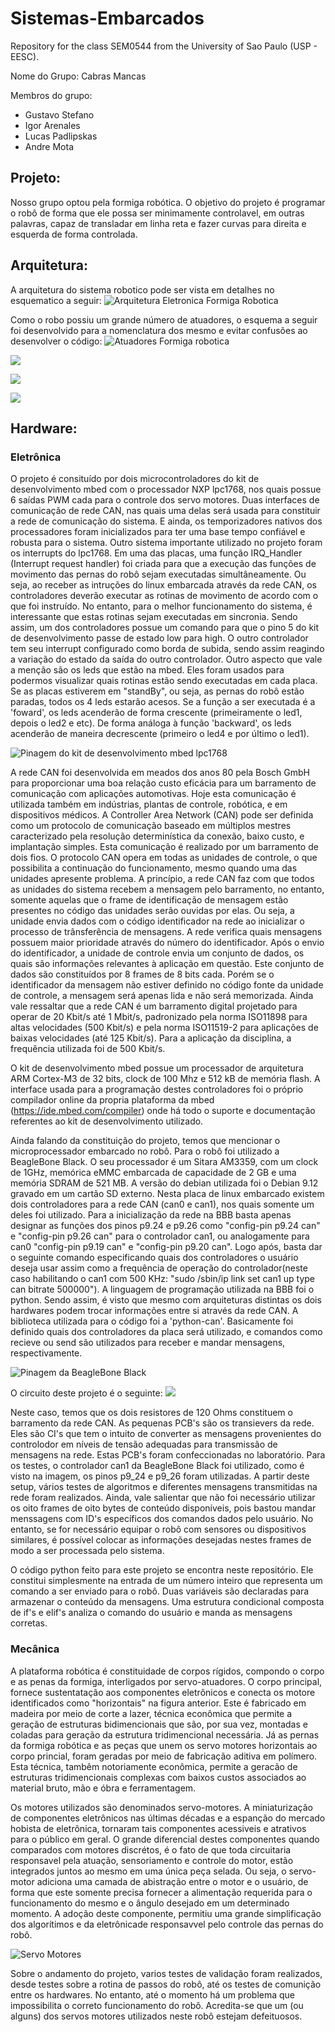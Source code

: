 # Sistemas-Embarcados
Repository for the class SEM0544 from the University of Sao Paulo (USP - EESC).

Nome do Grupo: Cabras Mancas

Membros do grupo:
  - Gustavo Stefano
  - Igor Arenales
  - Lucas Padlipskas
  - Andre Mota
  
## Projeto:
Nosso grupo optou pela formiga robótica. O objetivo do projeto é programar o robô de forma que ele possa ser minimamente controlavel, em outras palavras, capaz de transladar em linha reta e fazer curvas para direita e esquerda de forma controlada. 

## Arquitetura:
A arquitetura do sistema robotico pode ser vista em detalhes no esquematico a seguir:
![Arquitetura Eletronica Formiga Robotica](https://user-images.githubusercontent.com/38964186/172719800-e0dd9714-1caa-4bdd-af15-6b2b1c536a52.png)

Como o robo possiu um grande número de atuadores, o esquema a seguir foi desenvolvido para a nomenclatura dos mesmo e evitar confusões ao desenvolver o código:
![Atuadores Formiga robotica](https://user-images.githubusercontent.com/38964186/172720001-e0654bee-0c1f-4032-9b64-5375e0b5d930.png)


![](https://github.com/gustavo-stefano/Sistemas-Embarcados/blob/main/ezgif-1-5fb3583126.gif)

![](https://github.com/gustavo-stefano/Sistemas-Embarcados/blob/main/ezgif-1-f1d40c770e.gif)

![](https://github.com/gustavo-stefano/Sistemas-Embarcados/blob/main/ezgif-1-bac7082c9b.gif)

## Hardware:

### Eletrônica
O projeto é consituído por dois microcontroladores do kit de desenvolvimento mbed com o processador NXP lpc1768, nos quais possue 6 saídas PWM cada para o controle dos servo motores. Duas interfaces de comunicação de rede CAN, nas quais uma delas será usada para constituir a rede de comunicação do sistema. E ainda, os temporizadores nativos dos processadores foram inicializados para ter uma base tempo confiável e robusta para o sistema. Outro sistema importante utilizado no projeto foram os interrupts do lpc1768. Em uma das placas, uma função IRQ_Handler (Interrupt request handler) foi criada para que a execução das funções de movimento das pernas do robô sejam executadas simultâneamente. Ou seja, ao receber as intruções do linux embarcada através da rede CAN, os controladores deverão executar as rotinas de movimento de acordo com o que foi instruído. No entanto, para o melhor funcionamento do sistema, é interessante que estas rotinas sejam executadas em sincronia. Sendo assim, um dos controladores possue um comando para que o pino 5 do kit de desenvolvimento passe de estado low para high. O outro controlador tem seu interrupt configurado como borda de subida, sendo assim reagindo a variação do estado da saída do outro controlador. Outro aspecto que vale a menção são os leds que estão na mbed. Eles foram usados para podermos visualizar quais rotinas estão sendo executadas em cada placa. Se as placas estiverem em "standBy", ou seja, as pernas do robô estão paradas, todos os 4 leds estarão acesos. Se a função a ser executada é a 'foward', os leds acenderão de forma crescente (primeiramente o led1, depois o led2 e etc). De forma análoga à função 'backward', os leds acenderão de maneira decrescente (primeiro o led4 e por último o led1). 

![Pinagem do kit de desenvolvimento mbed lpc1768](lpc1768_pinout.png)

A rede CAN foi desenvolvida em meados dos anos 80 pela Bosch GmbH para proporcionar uma boa relação custo eficácia para um barramento de comunicação com aplicações automotivas. Hoje esta comunicação é utilizada também em indústrias, plantas de controle, robótica, e em dispositivos médicos. A Controller Area Network (CAN) pode ser definida como um protocolo de comunicação baseado em múltiplos mestres caracterizado pela resolução determinística da conexão, baixo custo, e implantação simples. Esta comunicação é realizado por um barramento de dois fios. O protocolo CAN opera em todas as unidades de controle, o que possibilita a continuação do funcionamento, mesmo quando uma das unidades apresente problema. A princípio, a rede CAN faz com que todos as unidades do sistema recebem a mensagem pelo barramento, no entanto, somente aquelas que o frame de identificação de mensagem estão presentes no código das unidades serão ouvidas por elas. Ou seja, a unidade envia dados com o código identificador na rede ao inicializar o processo de trânsferência de mensagens. A rede verifica quais mensagens possuem maior prioridade através do número do identificador. Após o envio do identificador, a unidade de controle envia um conjunto de dados, os quais são informações relevantes à aplicação em questão. Este conjunto de dados são constituídos por 8 frames de 8 bits cada. Porém se o identificador da mensagem não estiver definido no código fonte da unidade de controle, a mensagem será apenas lida e não será memorizada. Ainda vale ressaltar que a rede CAN é um barramento digital projetado para operar de 20 Kbit/s até 1 Mbit/s, padronizado pela norma ISO11898 para altas velocidades (500 Kbit/s) e pela norma ISO11519-2 para aplicações de baixas velocidades (até 125 Kbit/s). Para a aplicação da disciplina, a frequência utilizada foi de 500 Kbit/s.

O kit de desenvolvimento mbed possue um processador de arquitetura ARM Cortex-M3 de 32 bits, clock de 100 Mhz e 512 kB de memória flash. A interface usada para a programação destes controladores foi o próprio compilador online da propria plataforma da mbed (https://ide.mbed.com/compiler) onde há todo o suporte e documentação referentes ao kit de desenvolvimento utilizado.

Ainda falando da constituição do projeto, temos que mencionar o microprocessador embarcado no robô. Para o robô foi utilizado a BeagleBone Black. O seu processador é um Sitara AM3359, com um clock de 1GHz, memórica eMMC embarcada de capacidade de 2 GB e uma memória SDRAM de 521 MB. A versão do debian utilizada foi o Debian 9.12 gravado em um cartão SD externo. Nesta placa de linux embarcado existem dois controladores para a rede CAN (can0 e can1), nos quais somente um deles foi utilizado. Para a inicialização da rede na BBB basta apenas designar as funções dos pinos p9.24 e p9.26 como "config-pin p9.24 can" e "config-pin p9.26 can" para o controlador can1, ou analogamente para can0 "config-pin p9.19 can" e "config-pin p9.20 can". Logo após, basta dar o seguinte comando especificando quais dos controladores o usuário deseja usar assim como a frequência de operação do controlador(neste caso habilitando o can1 com 500 KHz: "sudo /sbin/ip link set can1 up type can bitrate 500000"). A linguagem de programação utilizada na BBB foi o python. Sendo assim, é visto que mesmo com arquiteturas distintas os dois hardwares podem trocar informações entre si através da rede CAN. A biblioteca utilizada para o código foi a 'python-can'. Basicamente foi definido quais dos controladores da placa será utilizado, e comandos como recieve ou send são utilizados para receber e mandar mensagens, respectivamente.

![Pinagem da BeagleBone Black](BeagleBone-Black-Pinout.jpg)

O circuito deste projeto é o seguinte:
![](CAN_circuit.jpeg)

Neste caso, temos que os dois resistores de 120 Ohms constituem o barramento da rede CAN. As pequenas PCB's são os transievers da rede. Eles são CI's que tem o intuito de converter as mensagens provenientes do controlodor em níveis de tensão adequadas para transmissão de mensagens na rede. Estas PCB's foram confeccionadas no laboratório. Para os testes, o controlador can1 da BeagleBone Black foi utilizado, como é visto na imagem, os pinos p9_24 e p9_26 foram utilizadas. A partir deste setup, vários testes de algoritmos e diferentes mensagens transmitidas na rede foram realizados. Ainda, vale salientar que não foi necessário utilizar os oito frames de oito bytes de conteúdo disponíveis, pois bastou mandar menssagens com ID's específicos dos comandos dados pelo usuário. No entanto, se for necessário equipar o robô com sensores ou dispositivos similares, é possível colocar as informações desejadas nestes frames de modo a ser processada pelo sistema. 

O código python feito para este projeto se encontra neste repositório. Ele constitui simplesmente na entrada de um número inteiro que representa um comando a ser enviado para o robô. Duas variáveis são declaradas para armazenar o conteúdo da mensagens. Uma estrutura condicional composta de if's e elif's analiza o comando do usuário e manda as mensagens corretas.  

### Mecânica
A plataforma robótica é constituidade de corpos rígidos, compondo o corpo e as penas da formiga, interligados por servo-atuadores. O corpo principal, fornece sustentatação aos componentes eletrônicos e conecta os motore identificados como "horizontais" na figura anterior. Este é fabricado em madeira por meio de corte a lazer, técnica econômica que permite a geração de estruturas bidimencionais que são, por sua vez, montadas e coladas para geração da estrutura tridimencional necessária. Já as pernas da formiga robótica e as peças que unem os servo motores horizontais ao corpo princial, foram geradas por meio de fabricação aditiva em polímero. Esta técnica, tambêm notoriamente econômica, permite a geracão de estruturas tridimencionais complexas com baixos custos associados ao material bruto, mão e óbra e ferramentagem.

Os motores utilizados são denominados servo-motores. A miniaturização de componentes eletrônicos nas últimas décadas e a espanção do mercado hobista de eletrônica, tornaram tais componentes acessiveis e atrativos para o público em geral. O grande diferencial destes componentes quando comparados com motores discrétos, é o fato de que toda circuitaria responsavel pela atuação, sensoriamento e controle do motor, estão integrados juntos ao mesmo em uma única peça selada. Ou seja, o servo-motor adiciona uma camada de abistração entre o motor e o usuário, de forma que este somente precisa fornecer a alimentação requerida para o funcionamento do mesmo e o ângulo desejado em um determinado momento. A adoção deste componente, permitiu uma grande simplificação dos algorítimos e da eletrônicade responsavvel pelo controle das pernas do robô.

![Servo Motores](Servo-Motores.png)

Sobre o andamento do projeto, varios testes de validação foram realizados, desde testes sobre a rotina de passos do robô, até os testes de comunição entre os hardwares. No entanto, até o momento há um problema que impossibilita o correto funcionamento do robô. Acredita-se que um (ou alguns) dos servos motores utilizados neste robô estejam defeituosos.

